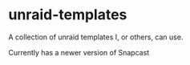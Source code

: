 # unraid-templates
A collection of unraid templates I, or others, can use.

Currently has a newer version of Snapcast
